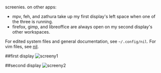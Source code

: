 screenies. on other apps:

* mpv, feh, and zathura take up my first display's left space when one of the three is running.
* firefox, gimp, and libreoffice are always open on my second display's other workspaces.

For edited system files and general documentation, see `~/.config/nil`. For vim files, see [nil](https://github.com/nil-/nil).

##first display
![screeny1](http://a.pomf.se/5Wg1.png)

##second display
![screeny2](http://a.pomf.se/0Uq1.png)
